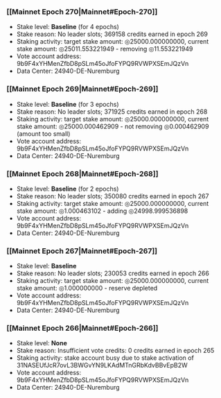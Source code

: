 ### [[Mainnet Epoch 270|Mainnet#Epoch-270]]
* Stake level: **Baseline** (for 4 epochs)
* Stake reason: No leader slots; 369158 credits earned in epoch 269
* Staking activity: target stake amount: ◎25000.000000000, current stake amount: ◎25011.553221949 - removing ◎11.553221949
* Vote account address: 9b9F4xYHMenZfbD8pSLm45oJfoFYPQ9RVWPXSEmJQzVn
* Data Center: 24940-DE-Nuremburg
### [[Mainnet Epoch 269|Mainnet#Epoch-269]]
* Stake level: **Baseline** (for 3 epochs)
* Stake reason: No leader slots; 371925 credits earned in epoch 268
* Staking activity: target stake amount: ◎25000.000000000, current stake amount: ◎25000.000462909 - not removing ◎0.000462909 (amount too small)
* Vote account address: 9b9F4xYHMenZfbD8pSLm45oJfoFYPQ9RVWPXSEmJQzVn
* Data Center: 24940-DE-Nuremburg
### [[Mainnet Epoch 268|Mainnet#Epoch-268]]
* Stake level: **Baseline** (for 2 epochs)
* Stake reason: No leader slots; 350080 credits earned in epoch 267
* Staking activity: target stake amount: ◎25000.000000000, current stake amount: ◎1.000463102 - adding ◎24998.999536898
* Vote account address: 9b9F4xYHMenZfbD8pSLm45oJfoFYPQ9RVWPXSEmJQzVn
* Data Center: 24940-DE-Nuremburg
### [[Mainnet Epoch 267|Mainnet#Epoch-267]]
* Stake level: **Baseline**
* Stake reason: No leader slots; 230053 credits earned in epoch 266
* Staking activity: target stake amount: ◎25000.000000000, current stake amount: ◎1.000000000 - reserve depleted
* Vote account address: 9b9F4xYHMenZfbD8pSLm45oJfoFYPQ9RVWPXSEmJQzVn
* Data Center: 24940-DE-Nuremburg
### [[Mainnet Epoch 266|Mainnet#Epoch-266]]
* Stake level: **None**
* Stake reason: Insufficient vote credits: 0 credits earned in epoch 265
* Staking activity: stake account busy due to stake activation of 31NASEUfJcR7ovL3BWGvYN9LKAdMTnGRbKdvBBvEpB2W
* Vote account address: 9b9F4xYHMenZfbD8pSLm45oJfoFYPQ9RVWPXSEmJQzVn
* Data Center: 24940-DE-Nuremburg